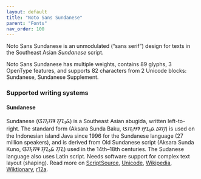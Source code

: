 ```yaml
---
layout: default
title: "Noto Sans Sundanese"
parent: "Fonts"
nav_order: 100
---
```

Noto Sans Sundanese is an unmodulated (“sans serif”) design for texts in the Southeast Asian _Sundanese_ script. 

Noto Sans Sundanese has multiple weights, contains 89 glyphs, 3 OpenType features, and supports 82 characters from 2 Unicode blocks: Sundanese, Sundanese Supplement.


### Supported writing systems


#### Sundanese

Sundanese (<span class='autonym'>ᮃᮊ᮪ᮞᮛ ᮞᮥᮔ᮪ᮓ</span>) is a Southeast Asian abugida, written left-to-right. The standard form (Aksara Sunda Baku, <span class='autonym'>ᮃᮊ᮪ᮞᮛ ᮞᮥᮔ᮪ᮓ ᮘᮊᮥ</span>) is used on the Indonesian island Java since 1996 for the Sundanese language (27 million speakers), and is derived from Old Sundanese script (Aksara Sunda Kuno, <span class='autonym'>ᮃᮊ᮪ᮞᮛ ᮞᮥᮔ᮪ᮓ ᮊᮥᮔ</span>) used in the 14th–18th centuries. The Sudanese language also uses Latin script. Needs software support for complex text layout (shaping). Read more on [ScriptSource](https://scriptsource.org/scr/Sund), [Unicode](https://www.unicode.org/versions/Unicode13.0.0/ch17.pdf#G27244), [Wikipedia](https://en.wikipedia.org/wiki/ISO_15924:Sund), [Wiktionary](https://en.wiktionary.org/wiki/Category:Sundanese_script), [r12a](https://r12a.github.io/scripts/links?iso=Sund).


